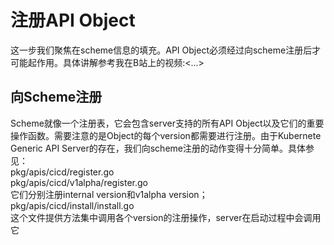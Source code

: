 # 注册API Object
这一步我们聚焦在scheme信息的填充。API Object必须经过向scheme注册后才可能起作用。具体讲解参考我在B站上的视频:<...>

## 向Scheme注册  
Scheme就像一个注册表，它会包含server支持的所有API Object以及它们的重要操作函数。需要注意的是Object的每个version都需要进行注册。由于Kubernete Generic API Server的存在，我们向scheme注册的动作变得十分简单。具体参见：  
pkg/apis/cicd/register.go  
pkg/apis/cicd/v1alpha/register.go  
它们分别注册internal version和v1alpha version；  
pkg/apis/cicd/install/install.go  
这个文件提供方法集中调用各个version的注册操作，server在启动过程中会调用它
